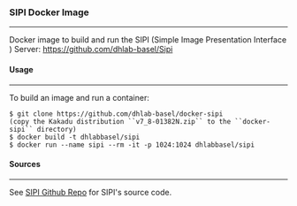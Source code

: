 ### SIPI Docker Image
---------------------------------------------------

Docker image to build and run the SIPI (Simple Image Presentation Interface ) Server: https://github.com/dhlab-basel/Sipi

#### Usage
---------------

To build an image and run a container:

````
$ git clone https://github.com/dhlab-basel/docker-sipi
(copy the Kakadu distribution ``v7_8-01382N.zip`` to the ``docker-sipi`` directory)
$ docker build -t dhlabbasel/sipi
$ docker run --name sipi --rm -it -p 1024:1024 dhlabbasel/sipi
````

#### Sources
----------------

See [SIPI Github Repo](https://github.com/dhlab-basel/Sipi) for SIPI's source code.
